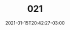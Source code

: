 ---
title: "021"
date: 2021-01-15T20:42:27-03:00
draft: false
autorias: ["Advan Shumiski"]
plataformas: ["Processing"]
descricao: "Pra esse projeto, resolvi replicar de forma imaginativa, algum tipo de dispositivo obsoleto, onde só caracteres ASCII pudessem ser utilizados. A ideia aqui foi de alguma forma representar a transferência de dados."
autorias_url: ["http://www.shumiski.com", "http://instagram.com/shumiski"]
url: "/formas/021"
---